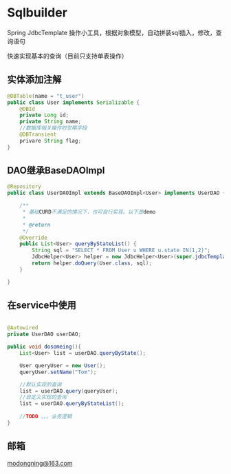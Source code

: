 # Sqlbuilder

Spring JdbcTemplate 操作小工具，根据对象模型，自动拼装sql插入，修改，查询语句

快速实现基本的查询（目前只支持单表操作）

## 实体添加注解

```java
@DBTable(name = "t_user")
public class User implements Serializable {
	@DBId
	private Long id;
	private String name;
	//数据库相关操作时忽略字段
	@DBTransient
	privare String flag;
}
```

## DAO继承BaseDAOImpl

```java
@Repository
public class UserDAOImpl extends BaseDAOImpl<User> implements UserDAO {

	/**
	 * 基础CURD不满足的情况下，也可自行实现。以下是demo
	 * 
	 * @return 
	 */
	@Override
	public List<User> queryByStateList() {
		String sql = "SELECT * FROM User u WHERE u.state IN(1,2)";
		JdbcHelper<User> helper = new JdbcHelper<User>(super.jdbcTemplate);
		return helper.doQuery(User.class, sql);
	}

}
```

## 在service中使用

```java
	
@Autowired
private UserDAO userDAO;

public void dosomeing(){
    List<User> list = userDAO.queryByState();

    User queryUser = new User();
    queryUser.setName("Tom");

    //默认实现的查询
    list = userDAO.query(queryUser);
    //自定义实现的查询
    list = userDAO.queryByStateList();
    
    //TODO 。。。业务逻辑	
}

```


## 邮箱

modongning@163.com

